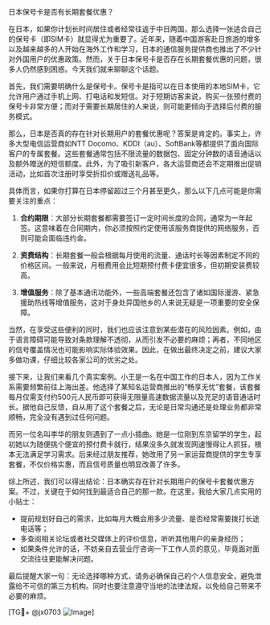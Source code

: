 日本保号卡是否有长期套餐优惠？

在日本，如果你计划长时间居住或者经常往返于中日两国，那么选择一张适合自己的保号卡（即SIM卡）就显得尤为重要了。近年来，随着中国游客赴日旅游的增多以及越来越多的人开始在海外工作和学习，日本的通信服务提供商也推出了不少针对外国用户的优惠政策。然而，关于日本保号卡是否存在长期套餐优惠的问题，很多人仍然感到困惑。今天我们就来聊聊这个话题。

首先，我们需要明确什么是保号卡。保号卡是指可以在日本使用的本地SIM卡，它允许用户通过手机上网、打电话和发短信。对于短期访客来说，购买一张预付费的保号卡非常方便；而对于需要长期居住的人来说，则可能更倾向于选择后付费的服务模式。

那么，日本是否真的存在针对长期用户的套餐优惠呢？答案是肯定的。事实上，许多大型电信运营商如NTT Docomo、KDDI（au）、SoftBank等都提供了面向国际客户的专属套餐。这些套餐通常包括不限流量的数据包、固定分钟数的语音通话以及额外赠送的短信额度。此外，为了吸引新客户，各大运营商还会不定期推出促销活动，比如首次注册时享受折扣价或赠送礼品等。

具体而言，如果你打算在日本停留超过三个月甚至更久，那么以下几点可能是你需要关注的重点：

1. **合约期限**：大部分长期套餐都需要签订一定时间长度的合同，通常为一年起签。这意味着在合同期内，你必须按照约定使用该服务商提供的网络服务，否则可能会面临违约金。

2. **资费结构**：长期套餐一般会根据每月使用的流量、通话时长等因素制定不同的价格区间。一般来说，月租费用会比短期预付费卡便宜很多，但初期安装费较高。

3. **增值服务**：除了基本通讯功能外，一些高端套餐还包含了诸如国际漫游、紧急援助热线等增值服务，这对于身处异国他乡的人来说无疑是一项重要的安全保障。

当然，在享受这些便利的同时，我们也应该注意到某些潜在的风险因素。例如，由于语言障碍可能导致对条款理解不透彻，从而引发不必要的麻烦；再者，不同地区的信号覆盖情况也可能影响实际体验效果。因此，在做出最终决定之前，建议大家多做功课，仔细比较各家公司的优劣之处。

接下来，让我们来看几个真实案例。小王是一名在中国工作的日本人，因为工作关系需要频繁前往上海出差。他选择了某知名运营商推出的“畅享无忧”套餐，该套餐每月仅需支付约500元人民币即可获得无限量高速数据流量以及充足的语音通话时长。据他自己反馈，自从用了这个套餐之后，无论是日常沟通还是处理业务都非常顺畅，完全没有遇到过任何问题。

而另一位名叫李华的朋友则遇到了一点小插曲。她是一位刚到东京留学的学生，起初她以为随便挑个便宜的预付费卡就行，结果没多久就发现网速慢得让人抓狂，根本无法满足学习需求。后来经过朋友推荐，她改用了另一家运营商提供的学生专享套餐，不仅价格实惠，而且信号质量也明显改善了许多。

综上所述，我们可以得出结论：日本确实存在针对长期用户的保号卡套餐优惠方案。不过，关键在于如何找到最适合自己的那一款。在这里，我给大家几点实用的小贴士：

- 提前规划好自己的需求，比如每月大概会用多少流量、是否经常需要拨打长途电话等；
- 多查阅相关论坛或者社交媒体上的评价信息，听听其他用户的亲身经历；
- 如果条件允许的话，不妨亲自去营业厅咨询一下工作人员的意见，毕竟面对面交流往往更能解决问题。

最后提醒大家一句：无论选择哪种方式，请务必确保自己的个人信息安全，避免泄露给不可信的第三方机构。同时也要注意遵守当地的法律法规，以免给自己带来不必要的麻烦。

[TG💪+ @jx0703 ![Image](https://github.com/user-attachments/assets/dbca1d08-cadb-493c-b0ec-ad6f7a83f270)]